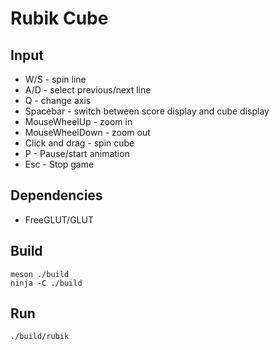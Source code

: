 # Rubik Cube

## Input

* W/S - spin line
* A/D - select previous/next line
* Q - change axis
* Spacebar - switch between score display and cube display
* MouseWheelUp - zoom in
* MouseWheelDown - zoom out
* Click and drag - spin cube
* P - Pause/start animation
* Esc - Stop game

## Dependencies

* FreeGLUT/GLUT

## Build

```
meson ./build
ninja -C ./build
```

## Run

```
./build/rubik
```
